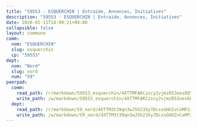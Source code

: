 ```yaml
---
title: "59553 - ESQUERCHIN | Entraide, Annonces, Initiatives"
description: "59553 - ESQUERCHIN | Entraide, Annonces, Initiatives"
date: 2020-01-11T14:09:21+09:00
collapsible: false
layout: commune
comm:
  nom: "ESQUERCHIN"
  slug: esquerchin
  cp: "59553"
dept:
  nom: "Nord"
  slug: nord
  num: "59"
peerpad:
  comm:
    read_path: /r/markdown/59553_esquerchin/4XTTMFAKCzscy2vjmiR53oes6QYxb5YwXZAhqSFPTwF8yeRpx
    write_path: /w/markdown/59553_esquerchin/4XTTMFAKCzscy2vjmiR53oes6QYxb5YwXZAhqSFPTwF8yeRpx-K3TgUQLHwhUxGFsUPdUYgP6Gp9YHQ2TjJAGM2RP2Anwq5ZpnSddYejAX4cafxp1WLGdD3BXyNzoNS47v9G81iTp3bdwUY3toAB48pSdwtGCwAsj8Qwp88Gncfy1MXnNG3nuaKEz8
  dept:
    read_path: /r/markdown/59_nord/4XTTM3t39qn3wJ5h23Xy7DcxsGHU2vCoMP2z3iS4TUn3TrtdJ
    write_path: /w/markdown/59_nord/4XTTM3t39qn3wJ5h23Xy7DcxsGHU2vCoMP2z3iS4TUn3TrtdJ-K3TgTuZGkuZqXfr6fpmH7pGsMT6ndvZQMyRDze5QBt7XScLWHoBi246kLoDKpTH2Yo4f3AFSSJqGc2ozvNww7qPLqsDjpvahxCbQ6F5znbfjp6kVgaDcTYc9LyhwSfYuCevnvZUQ
---
```


